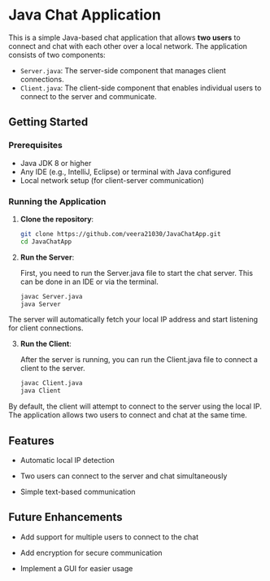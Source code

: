 # Java Chat Application

This is a simple Java-based chat application that allows **two users** to connect and chat with each other over a local network. The application consists of two components:

- `Server.java`: The server-side component that manages client connections.
- `Client.java`: The client-side component that enables individual users to connect to the server and communicate.

## Getting Started

### Prerequisites

- Java JDK 8 or higher
- Any IDE (e.g., IntelliJ, Eclipse) or terminal with Java configured
- Local network setup (for client-server communication)

### Running the Application

1. **Clone the repository**:
   ```bash
   git clone https://github.com/veera21030/JavaChatApp.git
   cd JavaChatApp
2. **Run the Server**:

   First, you need to run the Server.java file to start the chat server. This can be done in an IDE or via the terminal.
   ```bash
   javac Server.java
   java Server

<!-- Blank line added here for separation -->

   The server will automatically fetch your local IP address and start listening for client connections.

3. **Run the Client**:

   After the server is running, you can run the Client.java file to connect a client to the server.
   ```bash	
   javac Client.java
   java Client

<!-- Blank line added here for separation -->

   By default, the client will attempt to connect to the server using the local IP. The application allows two users to connect and chat at the same time.

## Features

   - Automatic local IP detection

   - Two users can connect to the server and chat simultaneously

   - Simple text-based communication

## Future Enhancements

   - Add support for multiple users to connect to the chat

   - Add encryption for secure communication

   - Implement a GUI for easier usage
